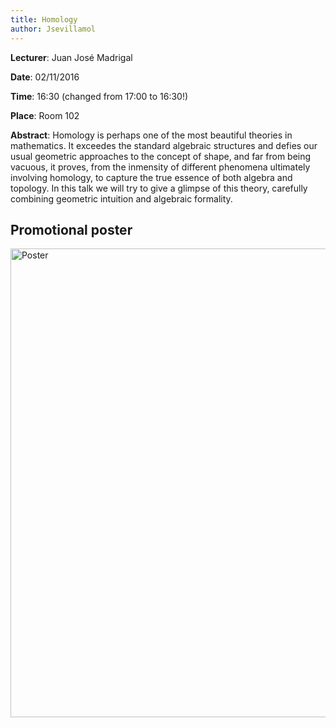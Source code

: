 ```yaml
---
title: Homology
author: Jsevillamol
---
```

**Lecturer**: Juan José Madrigal

**Date**: 02/11/2016

**Time**: 16:30 (changed from 17:00 to 16:30!)

**Place**: Room 102

**Abstract**:
Homology is perhaps one of the most beautiful theories in mathematics. It exceedes the standard algebraic structures and defies our usual geometric approaches to the concept of shape, and far from being vacuous, it proves, from the inmensity of different phenomena ultimately involving homology, to capture the true essence of both algebra and topology. In this talk we will try to give a glimpse of this theory, carefully combining geometric intuition and algebraic formality.

## Promotional poster

<img src="https://document-export.canva.com/DACByRwmuq8/11/preview/0001-62401682.png" alt="Poster" style="width: 750px;"/>
